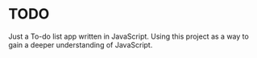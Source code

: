 # TODO
Just a To-do list app written in JavaScript.
Using this project as a way to gain a deeper understanding of JavaScript.
